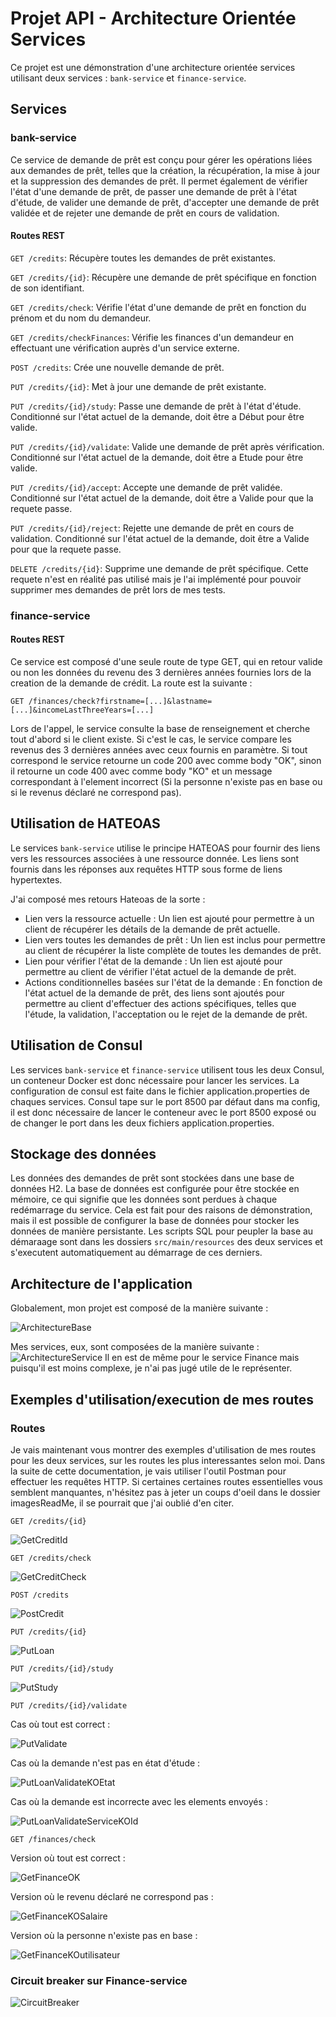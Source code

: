 # Projet API - Architecture Orientée Services

Ce projet est une démonstration d'une architecture orientée services utilisant deux services : `bank-service` et `finance-service`.

## Services
### bank-service
Ce service de demande de prêt est conçu pour gérer les opérations liées aux demandes de prêt, telles que la création, la récupération, la mise à jour et la suppression des demandes de prêt. Il permet également de vérifier l'état d'une demande de prêt, de passer une demande de prêt à l'état d'étude, de valider une demande de prêt, d'accepter une demande de prêt validée et de rejeter une demande de prêt en cours de validation.

#### Routes REST
`GET /credits`: Récupère toutes les demandes de prêt existantes.

`GET /credits/{id}`: Récupère une demande de prêt spécifique en fonction de son identifiant.

`GET /credits/check`: Vérifie l'état d'une demande de prêt en fonction du prénom et du nom du demandeur.

`GET /credits/checkFinances`: Vérifie les finances d'un demandeur en effectuant une vérification auprès d'un service externe.

`POST /credits`: Crée une nouvelle demande de prêt.

`PUT /credits/{id}`: Met à jour une demande de prêt existante.

`PUT /credits/{id}/study`: Passe une demande de prêt à l'état d'étude. Conditionné sur l'état actuel de la demande, doit être a Début pour être valide.

`PUT /credits/{id}/validate`: Valide une demande de prêt après vérification. Conditionné sur l'état actuel de la demande, doit être a Etude pour être valide.

`PUT /credits/{id}/accept`: Accepte une demande de prêt validée. Conditionné sur l'état actuel de la demande, doit être a Valide pour que la requete passe.

`PUT /credits/{id}/reject`: Rejette une demande de prêt en cours de validation. Conditionné sur l'état actuel de la demande, doit être a Valide pour que la requete passe.

`DELETE /credits/{id}`: Supprime une demande de prêt spécifique. Cette requete n'est en réalité pas utilisé mais je l'ai implémenté pour pouvoir supprimer mes demandes de prêt lors de mes tests.

### finance-service
#### Routes REST
Ce service est composé d'une seule route de type GET, qui en retour valide ou non les données du revenu des 3 dernières années fournies lors de la creation de la demande de crédit.
La route est la suivante : 

`GET /finances/check?firstname=[...]&lastname=[...]&incomeLastThreeYears=[...]`

Lors de l'appel, le service consulte la base de renseignement et cherche tout d'abord si le client existe. Si c'est le cas, le service compare les revenus des 3 dernières années avec ceux fournis en paramètre. Si tout correspond le service retourne un code 200 avec comme body "OK", sinon il retourne un code 400 avec comme body "KO" et un message correspondant à l'element incorrect (Si la personne n'existe pas en base ou si le revenus déclaré ne correspond pas).

## Utilisation de HATEOAS
Le services `bank-service` utilise le principe HATEOAS pour fournir des liens vers les ressources associées à une ressource donnée. Les liens sont fournis dans les réponses aux requêtes HTTP sous forme de liens hypertextes.

J'ai composé mes retours Hateoas de la sorte :
- Lien vers la ressource actuelle : Un lien est ajouté pour permettre à un client de récupérer les détails de la demande de prêt actuelle.
- Lien vers toutes les demandes de prêt : Un lien est inclus pour permettre au client de récupérer la liste complète de toutes les demandes de prêt.
- Lien pour vérifier l'état de la demande : Un lien est ajouté pour permettre au client de vérifier l'état actuel de la demande de prêt.
- Actions conditionnelles basées sur l'état de la demande : En fonction de l'état actuel de la demande de prêt, des liens sont ajoutés pour permettre au client d'effectuer des actions spécifiques, telles que l'étude, la validation, l'acceptation ou le rejet de la demande de prêt.

## Utilisation de Consul
Les services `bank-service` et `finance-service` utilisent tous les deux Consul, un conteneur Docker est donc nécessaire pour lancer les services.
La configuration de consul est faite dans le fichier application.properties de chaques services.
Consul tape sur le port 8500 par défaut dans ma config, il est donc nécessaire de lancer le conteneur avec le port 8500 exposé ou de changer le port dans les deux fichiers application.properties. 

## Stockage des données
Les données des demandes de prêt sont stockées dans une base de données H2. La base de données est configurée pour être stockée en mémoire, ce qui signifie que les données sont perdues à chaque redémarrage du service. Cela est fait pour des raisons de démonstration, mais il est possible de configurer la base de données pour stocker les données de manière persistante. Les scripts SQL pour peupler la base au démaraage sont dans les dossiers `src/main/resources` des deux services et s'executent automatiquement au démarrage de ces derniers.

## Architecture de l'application
Globalement, mon projet est composé de la manière suivante :

![ArchitectureBase](./imagesReadMe/ArchitectureBase.png)

Mes services, eux, sont composées de la manière suivante :
![ArchitectureService](./imagesReadMe/ArchitectureBankEtendue.png)
Il en est de même pour le service Finance mais puisqu'il est moins complexe, je n'ai pas jugé utile de le représenter.

## Exemples d'utilisation/execution de mes routes
### Routes
Je vais maintenant vous montrer des exemples d'utilisation de mes routes pour les deux services, sur les routes les plus interessantes selon moi.
Dans la suite de cette documentation, je vais utiliser l'outil Postman pour effectuer les requêtes HTTP.
Si certaines certaines routes essentielles vous semblent manquantes, n'hésitez pas à jeter un coups d'oeil dans le dossier imagesReadMe, il se pourrait que j'ai oublié d'en citer.

`GET /credits/{id}`

![GetCreditId](./imagesReadMe/GetCreditId.png)

`GET /credits/check`

![GetCreditCheck](./imagesReadMe/GetCreditCheck.png)

`POST /credits`

![PostCredit](./imagesReadMe/PostCredit.png)

`PUT /credits/{id}`

![PutLoan](./imagesReadMe/PutLoanEdit.png)

`PUT /credits/{id}/study`

![PutStudy](./imagesReadMe/PutLoanStudy.png)

`PUT /credits/{id}/validate`

Cas où tout est correct :

![PutValidate](./imagesReadMe/PutLoanValidate.png)

Cas où la demande n'est pas en état d'étude :

![PutLoanValidateKOEtat](./imagesReadMe/PutLoanValidateKO.png)

Cas où la demande est incorrecte avec les elements envoyés :

![PutLoanValidateServiceKOId](./imagesReadMe/PutLoanValidateKOClient.png)

`GET /finances/check`

Version où tout est correct :

![GetFinanceOK](./imagesReadMe/GetFinanceOK.png)

Version où le revenu déclaré ne correspond pas :

![GetFinanceKOSalaire](./imagesReadMe/GetFinanceKOSalaire.png)

Version où la personne n'existe pas en base :

![GetFinanceKOutilisateur](./imagesReadMe/GetFinanceKOUtilisateur.png)

### Circuit breaker sur Finance-service
![CircuitBreaker](./imagesReadMe/PutLoanValidateServiceKO.png)
